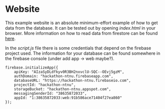 # Website
This example website is an absolute minimum-effort example of how to get data from the database. It can be tested out by opening *index.html* in your browser. More information on how to read data from firestore can be found [here](https://firebase.google.com/docs/firestore/quickstart).

In the *script.js* file there is some credentials that depend on the firebase project used. The information for your database can be found somewhere in the firebase console (under add app -> web maybe?).

```
firebase.initializeApp({
    apiKey: "AIzaSyDLdfkyv0R3BH2nxvclU-SQC--OEvj5gzM",
    authDomain: "hackathon-ntnu.firebaseapp.com",
    databaseURL: "https://hackathon-ntnu.firebaseio.com",
    projectId: "hackathon-ntnu",
    storageBucket: "hackathon-ntnu.appspot.com",
    messagingSenderId: "38635872033",
    appId: "1:38635872033:web:91b586ace71404f27ea860"
});
```